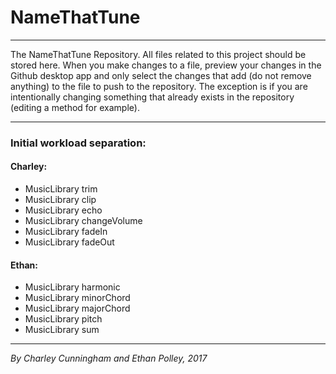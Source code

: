 # NameThatTune
-----

The NameThatTune Repository.   All files related to this project should be stored here.   When you make changes to a file, preview your changes in the Github desktop app and only select the changes that add (do not remove anything) to the file to push to the repository.   The exception is if you are intentionally changing something that already exists in the repository (editing a method for example).

----

### Initial workload separation:

#### Charley: 
* MusicLibrary trim
* MusicLibrary clip
* MusicLibrary echo
* MusicLibrary changeVolume
* MusicLibrary fadeIn
* MusicLibrary fadeOut


#### Ethan: 
* MusicLibrary harmonic
* MusicLibrary minorChord
* MusicLibrary majorChord
* MusicLibrary pitch
* MusicLibrary sum

----


*By Charley Cunningham and Ethan Polley, 2017*
